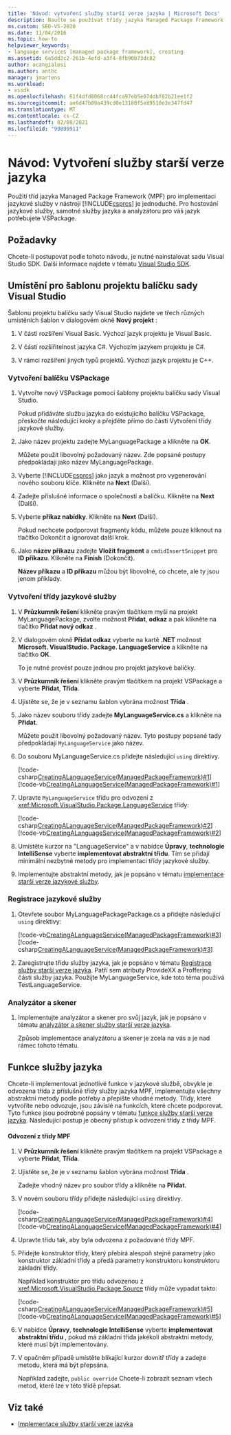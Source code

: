```yaml
---
title: 'Návod: vytvoření služby starší verze jazyka | Microsoft Docs'
description: Naučte se používat třídy jazyka Managed Package Framework k implementaci jazykové služby v jazyce Visual C#.
ms.custom: SEO-VS-2020
ms.date: 11/04/2016
ms.topic: how-to
helpviewer_keywords:
- language services [managed package framework], creating
ms.assetid: 6a5dd2c2-261b-4efd-a3f4-8fb90b73dc82
author: acangialosi
ms.author: anthc
manager: jmartens
ms.workload:
- vssdk
ms.openlocfilehash: 61f4dfd8068cc44fca97eb5e07ddbf62b21ee1f2
ms.sourcegitcommit: ae6d47b09a439cd0e13180f5e89510e3e347fd47
ms.translationtype: MT
ms.contentlocale: cs-CZ
ms.lasthandoff: 02/08/2021
ms.locfileid: "99899911"
---
```

# <a name="walkthrough-creating-a-legacy-language-service"></a>Návod: Vytvoření služby starší verze jazyka
Použití tříd jazyka Managed Package Framework (MPF) pro implementaci jazykové služby v nástroji [!INCLUDE[csprcs](../../data-tools/includes/csprcs_md.md)] je jednoduché. Pro hostování jazykové služby, samotné služby jazyka a analyzátoru pro váš jazyk potřebujete VSPackage.

## <a name="prerequisites"></a>Požadavky
 Chcete-li postupovat podle tohoto návodu, je nutné nainstalovat sadu Visual Studio SDK. Další informace najdete v tématu [Visual Studio SDK](../../extensibility/visual-studio-sdk.md).

## <a name="locations-for-the-visual-studio-package-project-template"></a>Umístění pro šablonu projektu balíčku sady Visual Studio
 Šablonu projektu balíčku sady Visual Studio najdete ve třech různých umístěních šablon v dialogovém okně **Nový projekt** :

1. V části rozšíření Visual Basic. Výchozí jazyk projektu je Visual Basic.

2. V části rozšiřitelnost jazyka C#. Výchozím jazykem projektu je C#.

3. V rámci rozšíření jiných typů projektů. Výchozí jazyk projektu je C++.

### <a name="create-a-vspackage"></a>Vytvoření balíčku VSPackage

1. Vytvořte nový VSPackage pomocí šablony projektu balíčku sady Visual Studio.

    Pokud přidáváte službu jazyka do existujícího balíčku VSPackage, přeskočte následující kroky a přejděte přímo do části Vytvoření třídy jazykové služby.

2. Jako název projektu zadejte MyLanguagePackage a klikněte na **OK**.

    Můžete použít libovolný požadovaný název. Zde popsané postupy předpokládají jako název MyLanguagePackage.

3. Vyberte [!INCLUDE[csprcs](../../data-tools/includes/csprcs_md.md)] jako jazyk a možnost pro vygenerování nového souboru klíče. Klikněte na **Next** (Další).

4. Zadejte příslušné informace o společnosti a balíčku. Klikněte na **Next** (Další).

5. Vyberte **příkaz nabídky**. Klikněte na **Next** (Další).

    Pokud nechcete podporovat fragmenty kódu, můžete pouze kliknout na tlačítko Dokončit a ignorovat další krok.

6. Jako **název příkazu** zadejte **Vložit fragment** a `cmdidInsertSnippet` pro **ID příkazu**. Klikněte na **Finish** (Dokončit).

    **Název příkazu** a **ID příkazu** můžou být libovolné, co chcete, ale ty jsou jenom příklady.

### <a name="create-the-language-service-class"></a>Vytvoření třídy jazykové služby

1. V **Průzkumník řešení** klikněte pravým tlačítkem myši na projekt MyLanguagePackage, zvolte možnost **Přidat**, **odkaz** a pak klikněte na tlačítko **Přidat nový odkaz** .

2. V dialogovém okně **Přidat odkaz** vyberte na kartě **.NET** možnost **Microsoft. VisualStudio. Package. LanguageService** a klikněte na tlačítko **OK**.

     To je nutné provést pouze jednou pro projekt jazykové balíčky.

3. V **Průzkumník řešení** klikněte pravým tlačítkem na projekt VSPackage a vyberte **Přidat**, **Třída**.

4. Ujistěte se, že je v seznamu šablon vybrána možnost **Třída** .

5. Jako název souboru třídy zadejte **MyLanguageService.cs** a klikněte na **Přidat**.

     Můžete použít libovolný požadovaný název. Tyto postupy popsané tady předpokládají `MyLanguageService` jako název.

6. Do souboru MyLanguageService.cs přidejte následující `using` direktivy.

     [!code-csharp[CreatingALanguageService(ManagedPackageFramework)#1](../../extensibility/internals/codesnippet/CSharp/walkthrough-creating-a-legacy-language-service_1.cs)]
     [!code-vb[CreatingALanguageService(ManagedPackageFramework)#1](../../extensibility/internals/codesnippet/VisualBasic/walkthrough-creating-a-legacy-language-service_1.vb)]

7. Upravte `MyLanguageService` třídu pro odvození z <xref:Microsoft.VisualStudio.Package.LanguageService> třídy:

     [!code-csharp[CreatingALanguageService(ManagedPackageFramework)#2](../../extensibility/internals/codesnippet/CSharp/walkthrough-creating-a-legacy-language-service_2.cs)]
     [!code-vb[CreatingALanguageService(ManagedPackageFramework)#2](../../extensibility/internals/codesnippet/VisualBasic/walkthrough-creating-a-legacy-language-service_2.vb)]

8. Umístěte kurzor na "LanguageService" a v nabídce **Úpravy**, **technologie IntelliSense** vyberte **implementovat abstraktní třídu**. Tím se přidají minimální nezbytné metody pro implementaci třídy jazykové služby.

9. Implementujte abstraktní metody, jak je popsáno v tématu [implementace starší verze jazykové služby](../../extensibility/internals/implementing-a-legacy-language-service2.md).

### <a name="register-the-language-service"></a>Registrace jazykové služby

1. Otevřete soubor MyLanguagePackagePackage.cs a přidejte následující `using` direktivy:

     [!code-vb[CreatingALanguageService(ManagedPackageFramework)#3](../../extensibility/internals/codesnippet/VisualBasic/walkthrough-creating-a-legacy-language-service_3.vb)]
     [!code-csharp[CreatingALanguageService(ManagedPackageFramework)#3](../../extensibility/internals/codesnippet/CSharp/walkthrough-creating-a-legacy-language-service_3.cs)]

2. Zaregistrujte třídu služby jazyka, jak je popsáno v tématu [Registrace služby starší verze jazyka](../../extensibility/internals/registering-a-legacy-language-service1.md). Patří sem atributy ProvideXX a Proffering části služby jazyka. Použijte MyLanguageService, kde toto téma používá TestLanguageService.

### <a name="the-parser-and-scanner"></a>Analyzátor a skener

1. Implementujte analyzátor a skener pro svůj jazyk, jak je popsáno v tématu [analyzátor a skener služby starší verze jazyka](../../extensibility/internals/legacy-language-service-parser-and-scanner.md).

     Způsob implementace analyzátoru a skener je zcela na vás a je nad rámec tohoto tématu.

## <a name="language-service-features"></a>Funkce služby jazyka
 Chcete-li implementovat jednotlivé funkce v jazykové službě, obvykle je odvozena třída z příslušné třídy služby jazyka MPF, implementujte všechny abstraktní metody podle potřeby a přepište vhodné metody. Třídy, které vytvoříte nebo odvozuje, jsou závislé na funkcích, které chcete podporovat. Tyto funkce jsou podrobně popsány v tématu [funkce služby starší verze jazyka](../../extensibility/internals/legacy-language-service-features1.md). Následující postup je obecný přístup k odvození třídy z třídy MPF.

#### <a name="deriving-from-an-mpf-class"></a>Odvození z třídy MPF

1. V **Průzkumník řešení** klikněte pravým tlačítkem na projekt VSPackage a vyberte **Přidat**, **Třída**.

2. Ujistěte se, že je v seznamu šablon vybrána možnost **Třída** .

     Zadejte vhodný název pro soubor třídy a klikněte na **Přidat**.

3. V novém souboru třídy přidejte následující `using` direktivy.

     [!code-csharp[CreatingALanguageService(ManagedPackageFramework)#4](../../extensibility/internals/codesnippet/CSharp/walkthrough-creating-a-legacy-language-service_4.cs)]
     [!code-vb[CreatingALanguageService(ManagedPackageFramework)#4](../../extensibility/internals/codesnippet/VisualBasic/walkthrough-creating-a-legacy-language-service_4.vb)]

4. Upravte třídu tak, aby byla odvozena z požadované třídy MPF.

5. Přidejte konstruktor třídy, který přebírá alespoň stejné parametry jako konstruktor základní třídy a předá parametry konstruktoru konstruktoru základní třídy.

     Například konstruktor pro třídu odvozenou z <xref:Microsoft.VisualStudio.Package.Source> třídy může vypadat takto:

     [!code-csharp[CreatingALanguageService(ManagedPackageFramework)#5](../../extensibility/internals/codesnippet/CSharp/walkthrough-creating-a-legacy-language-service_5.cs)]
     [!code-vb[CreatingALanguageService(ManagedPackageFramework)#5](../../extensibility/internals/codesnippet/VisualBasic/walkthrough-creating-a-legacy-language-service_5.vb)]

6. V nabídce **Úpravy**, **technologie IntelliSense** vyberte **implementovat abstraktní třídu** , pokud má základní třída jakékoli abstraktní metody, které musí být implementovány.

7. V opačném případě umístěte blikající kurzor dovnitř třídy a zadejte metodu, která má být přepsána.

     Například zadejte, `public override` Chcete-li zobrazit seznam všech metod, které lze v této třídě přepsat.

## <a name="see-also"></a>Viz také
- [Implementace služby starší verze jazyka](../../extensibility/internals/implementing-a-legacy-language-service1.md)
